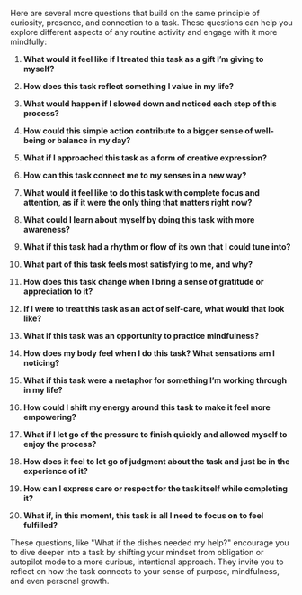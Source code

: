 Here are several more questions that build on the same principle of curiosity, presence, and connection to a task. These questions can help you explore different aspects of any routine activity and engage with it more mindfully:

1. **What would it feel like if I treated this task as a gift I’m giving to myself?**
    
2. **How does this task reflect something I value in my life?**
    
3. **What would happen if I slowed down and noticed each step of this process?**
    
4. **How could this simple action contribute to a bigger sense of well-being or balance in my day?**
    
5. **What if I approached this task as a form of creative expression?**
    
6. **How can this task connect me to my senses in a new way?**
    
7. **What would it feel like to do this task with complete focus and attention, as if it were the only thing that matters right now?**
    
8. **What could I learn about myself by doing this task with more awareness?**
    
9. **What if this task had a rhythm or flow of its own that I could tune into?**
    
10. **What part of this task feels most satisfying to me, and why?**
    
11. **How does this task change when I bring a sense of gratitude or appreciation to it?**
    
12. **If I were to treat this task as an act of self-care, what would that look like?**
    
13. **What if this task was an opportunity to practice mindfulness?**
    
14. **How does my body feel when I do this task? What sensations am I noticing?**
    
15. **What if this task were a metaphor for something I’m working through in my life?**
    
16. **How could I shift my energy around this task to make it feel more empowering?**
    
17. **What if I let go of the pressure to finish quickly and allowed myself to enjoy the process?**
    
18. **How does it feel to let go of judgment about the task and just be in the experience of it?**
    
19. **How can I express care or respect for the task itself while completing it?**
    
20. **What if, in this moment, this task is all I need to focus on to feel fulfilled?**
    

These questions, like "What if the dishes needed my help?" encourage you to dive deeper into a task by shifting your mindset from obligation or autopilot mode to a more curious, intentional approach. They invite you to reflect on how the task connects to your sense of purpose, mindfulness, and even personal growth.